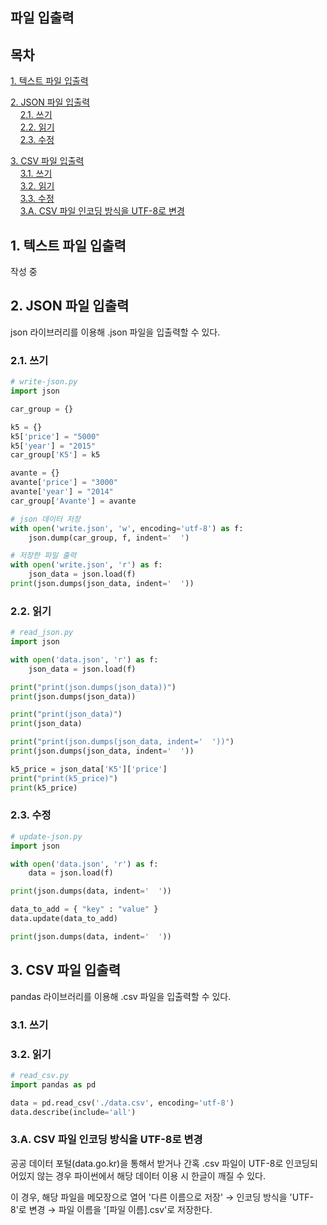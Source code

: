## 파일 입출력

## 목차
<p>

[1. 텍스트 파일 입출력](#1-텍스트-파일-입출력)
</p>
<p>

[2. JSON 파일 입출력](#2-JSON-파일-입출력)<br>
&nbsp; &nbsp; [2.1. 쓰기](#21-쓰기)<br>
&nbsp; &nbsp; [2.2. 읽기](#22-쓰기)<br>
&nbsp; &nbsp; [2.3. 수정](#23-수정)<br>
</p>
<p>

[3. CSV 파일 입출력](#3-csv-파일-입출력)<br>
&nbsp; &nbsp; [3.1. 쓰기](#31-쓰기)<br>
&nbsp; &nbsp; [3.2. 읽기](#32-쓰기)<br>
&nbsp; &nbsp; [3.3. 수정](#33-수정)<br>
&nbsp; &nbsp; [3.A. CSV 파일 인코딩 방식을 UTF-8로 변경](#3a-csv-파일-인코딩-방식을-utf-8로-변경)
</p>

## 1. 텍스트 파일 입출력
<p>작성 중</p>

## 2. JSON 파일 입출력
<p>json 라이브러리를 이용해 .json 파일을 입출력할 수 있다.</p>

### 2.1. 쓰기

<p>

```python
# write-json.py
import json

car_group = {}

k5 = {}
k5['price'] = "5000"
k5['year'] = "2015"
car_group['K5'] = k5

avante = {}
avante['price'] = "3000"
avante['year'] = "2014"
car_group['Avante'] = avante

# json 데이터 저장
with open('write.json', 'w', encoding='utf-8') as f:
    json.dump(car_group, f, indent='  ')

# 저장한 파일 출력
with open('write.json', 'r') as f:
    json_data = json.load(f)
print(json.dumps(json_data, indent='  '))
```
</p>

### 2.2. 읽기
<p>

```python
# read_json.py
import json

with open('data.json', 'r') as f:
    json_data = json.load(f)

print("print(json.dumps(json_data))")
print(json.dumps(json_data))

print("print(json_data)")
print(json_data)

print("print(json.dumps(json_data, indent='  '))")
print(json.dumps(json_data, indent='  '))

k5_price = json_data['K5']['price']
print("print(k5_price)")
print(k5_price)
```
</p>

### 2.3. 수정
<p>

```python
# update-json.py
import json

with open('data.json', 'r') as f:
    data = json.load(f)

print(json.dumps(data, indent='  '))

data_to_add = { "key" : "value" }
data.update(data_to_add)

print(json.dumps(data, indent='  '))
```
</p>

## 3. CSV 파일 입출력
<p>pandas 라이브러리를 이용해 .csv 파일을 입출력할 수 있다.</p>


### 3.1. 쓰기

### 3.2. 읽기
```python
# read_csv.py
import pandas as pd

data = pd.read_csv('./data.csv', encoding='utf-8')
data.describe(include='all')
```

### 3.A. CSV 파일 인코딩 방식을 UTF-8로 변경
<p>공공 데이터 포털(data.go.kr)을 통해서 받거나 간혹 .csv 파일이 UTF-8로 인코딩되어있지 않는 경우 파이썬에서 해당 데이터 이용 시 한글이 깨질 수 있다.</p>
<p>이 경우, 해당 파일을 메모장으로 열어 '다른 이름으로 저장' → 인코딩 방식을 'UTF-8'로 변경 → 파일 이름을 '[파일 이름].csv'로 저장한다.</p>